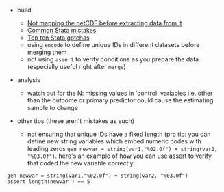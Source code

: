 * build 
  - [Not mapping the netCDF before extracting data from it](https://gis.stackexchange.com/questions/199972/values-extracted-from-netcdf-not-matching-original-raw-data) 
  - [Common Stata mistakes](https://github.com/matthieugomez/stata-pitfalls/wiki)
  - [Top ten Stata gotchas](https://www.ifs.org.uk/docs/stata_gotchasJan2014.pdf)
  - using `encode` to define unique IDs in different datasets before merging them 
  - not using `assert` to verify conditions as you prepare the data (especially useful right after `merge`)

* analysis
  - watch out for the N: missing values in 'control' variables i.e. other than the outcome or primary predictor could cause the estimating sample to change

* other tips (these aren't mistakes as such)
  - not ensuring that unique IDs have a fixed length (pro tip: you can define new string variables which embed numeric codes with leading zeros `gen newvar = string(var1,"%02.0f") + string(var2, "%03.0f")`. here's an example of how you can use assert to verify that coded the new variable correctly:
```
gen newvar = string(var1,"%02.0f") + string(var2, "%03.0f")
assert length(newvar ) == 5
```
